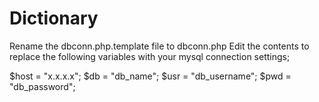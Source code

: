 # Dictionary

Rename the dbconn.php.template file to dbconn.php
Edit the contents to replace the following variables with your mysql connection settings;

$host = "x.x.x.x";
$db = "db_name";
$usr = "db_username";
$pwd = "db_password";
